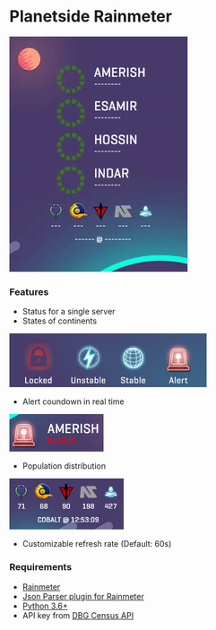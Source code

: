 # Planetside Rainmeter

![](/misc/inaction.gif)

### Features

* Status for a single server
* States of continents

![](/misc/states.png)

* Alert coundown in real time

![](/misc/feature_alert.png)

* Population distribution

![](/misc/feature_pop.png)

* Customizable refresh rate (Default: 60s)

### Requirements

* [Rainmeter](https://github.com/rainmeter/rainmeter)
* [Json Parser plugin for Rainmeter](https://github.com/e2e8/rainmeter-jsonparser)
* [Python 3.6+](https://www.python.org/downloads/)
* API key from [DBG Census API](http://census.daybreakgames.com/#devSignup)
